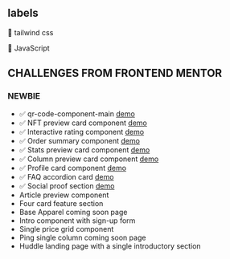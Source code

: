 ## labels
🎨 tailwind css

🚀 JavaScript

## CHALLENGES FROM FRONTEND MENTOR

### NEWBIE

- ✅ qr-code-component-main [demo](https://naif-projects.github.io/qr-code-component-main/)
- ✅ NFT preview card component [demo](https://naif-projects.github.io/nft-preview-card-component-main/)
- ✅ Interactive rating component [demo](https://naif-projects.github.io/interactive-rating-component/)
- ✅ Order summary component [demo](https://naif-projects.github.io/order-summary-component/)
- ✅ Stats preview card component [demo](https://naif-projects.github.io/stats-preview-card-component/)
- ✅ Column preview card component [demo](https://naif-projects.github.io/column-preview-card-component/)
- ✅ Profile card component [demo](https://naif-projects.github.io/pofile-card-component/)
- ✅ FAQ accordion card [demo](https://naif-projects.github.io/faq-accordion-card/)
- ✅ Social proof section [demo](https://naif-projects.github.io/social-proof-section/)
- Article preview component
- Four card feature section
- Base Apparel coming soon page
- Intro component with sign-up form
- Single price grid component
- Ping single column coming soon page
- Huddle landing page with a single introductory section
